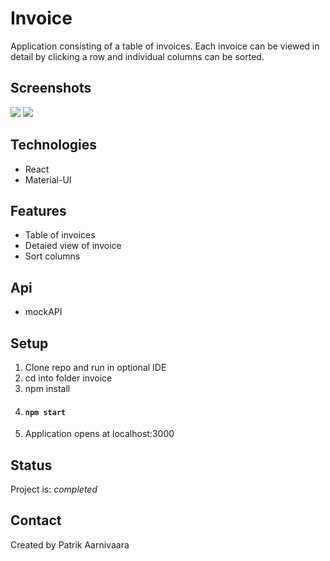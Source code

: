# Invoice

Application consisting of a table of invoices. Each invoice can be viewed in detail by clicking a row and individual columns can be sorted.  

## Screenshots
![](screenshot1.png)
![](screenshot2.png)

## Technologies
* React
* Material-UI

## Features
* Table of invoices
* Detaied view of invoice
* Sort columns

## Api
* mockAPI

## Setup
1. Clone repo and run in optional IDE
2. cd into folder invoice
3. npm install
4. #### `npm start`
5. Application opens at localhost:3000

## Status
Project is: _completed_

## Contact
Created by Patrik Aarnivaara
